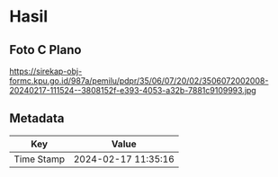 # Hasil

## Foto C Plano

https://sirekap-obj-formc.kpu.go.id/987a/pemilu/pdpr/35/06/07/20/02/3506072002008-20240217-111524--3808152f-e393-4053-a32b-7881c9109993.jpg


## Metadata

| Key        | Value               |
| ---------- | ------------------- |
| Time Stamp | 2024-02-17 11:35:16 |



